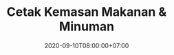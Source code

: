---
title: Cetak Kemasan Makanan &amp; Minuman
desc : >-
       Cetak kemasan food grade untuk makanan dan minuman.
       Kemasan dicetak sesuai desain Anda, menggunakan
       bahan eco friendly dan tinta soy-based ink.
date : 2020-09-10T08:00:00+07:00
---